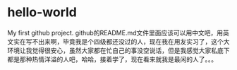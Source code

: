 # hello-world
My first github project.
github的README.md文件里面应该可以用中文吧，用英文实在写不出来啊，毕竟我是个四级都还没过的人，现在我在用友实习了，这个大环境让我觉得很安心，虽然大家都在忙自己的事没空说话，但是我感觉大家私底下都是那种热情洋溢的人吧，哈哈，接着学了，现在看来就我是最闲的人了。。。
